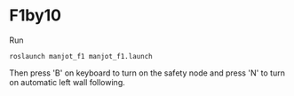 # F1by10

Run

    roslaunch manjot_f1 manjot_f1.launch

Then press 'B' on keyboard to turn on the safety node and press 
'N' to turn on automatic left wall following.
